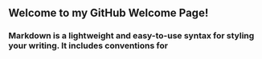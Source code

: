 ## Welcome to my GitHub Welcome Page!

### Markdown is a lightweight and easy-to-use syntax for styling your writing. It includes conventions for
